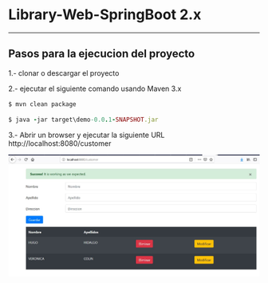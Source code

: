 # Library-Web-SpringBoot 2.x

----------------------------------
Pasos para la ejecucion del proyecto
----------------------------------

1.- clonar o descargar el proyecto

2.- ejecutar el siguiente comando usando Maven 3.x
```ruby
$ mvn clean package
```
```ruby
$ java -jar target\demo-0.0.1-SNAPSHOT.jar
```
3.- Abrir un browser y ejecutar la siguiente URL
http://localhost:8080/customer

![Image of version](https://github.com/neossoftware/library-web-springboot/blob/spring-jdbc-template/src/main/resources/images/customer.JPG)

